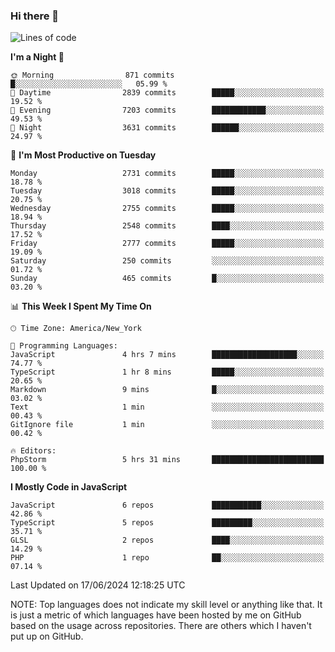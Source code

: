 ### Hi there 👋

<!--
**LynxJinxxy/LynxJinxxy** is a ✨ _special_ ✨ repository because its `README.md` (this file) appears on your GitHub profile.

Here are some ideas to get you started:

- 🔭 I’m currently working on ...
- 🌱 I’m currently learning ...
- 👯 I’m looking to collaborate on ...
- 🤔 I’m looking for help with ...
- 💬 Ask me about ...
- 📫 How to reach me: ...
- 😄 Pronouns: ...
- ⚡ Fun fact: ...
-->

<!--START_SECTION:waka-->
![Lines of code](https://img.shields.io/badge/From%20Hello%20World%20I%27ve%20Written-31.8%20million%20lines%20of%20code-blue)

**I'm a Night 🦉** 

```text
🌞 Morning                871 commits         █░░░░░░░░░░░░░░░░░░░░░░░░   05.99 % 
🌆 Daytime                2839 commits        █████░░░░░░░░░░░░░░░░░░░░   19.52 % 
🌃 Evening                7203 commits        ████████████░░░░░░░░░░░░░   49.53 % 
🌙 Night                  3631 commits        ██████░░░░░░░░░░░░░░░░░░░   24.97 % 
```
📅 **I'm Most Productive on Tuesday** 

```text
Monday                   2731 commits        █████░░░░░░░░░░░░░░░░░░░░   18.78 % 
Tuesday                  3018 commits        █████░░░░░░░░░░░░░░░░░░░░   20.75 % 
Wednesday                2755 commits        █████░░░░░░░░░░░░░░░░░░░░   18.94 % 
Thursday                 2548 commits        ████░░░░░░░░░░░░░░░░░░░░░   17.52 % 
Friday                   2777 commits        █████░░░░░░░░░░░░░░░░░░░░   19.09 % 
Saturday                 250 commits         ░░░░░░░░░░░░░░░░░░░░░░░░░   01.72 % 
Sunday                   465 commits         █░░░░░░░░░░░░░░░░░░░░░░░░   03.20 % 
```


📊 **This Week I Spent My Time On** 

```text
🕑︎ Time Zone: America/New_York

💬 Programming Languages: 
JavaScript               4 hrs 7 mins        ███████████████████░░░░░░   74.77 % 
TypeScript               1 hr 8 mins         █████░░░░░░░░░░░░░░░░░░░░   20.65 % 
Markdown                 9 mins              █░░░░░░░░░░░░░░░░░░░░░░░░   03.02 % 
Text                     1 min               ░░░░░░░░░░░░░░░░░░░░░░░░░   00.43 % 
GitIgnore file           1 min               ░░░░░░░░░░░░░░░░░░░░░░░░░   00.42 % 

🔥 Editors: 
PhpStorm                 5 hrs 31 mins       █████████████████████████   100.00 % 
```

**I Mostly Code in JavaScript** 

```text
JavaScript               6 repos             ███████████░░░░░░░░░░░░░░   42.86 % 
TypeScript               5 repos             █████████░░░░░░░░░░░░░░░░   35.71 % 
GLSL                     2 repos             ████░░░░░░░░░░░░░░░░░░░░░   14.29 % 
PHP                      1 repo              ██░░░░░░░░░░░░░░░░░░░░░░░   07.14 % 
```




 Last Updated on 17/06/2024 12:18:25 UTC
<!--END_SECTION:waka-->
NOTE: Top languages does not indicate my skill level or anything like that. It is just a metric of which languages have been hosted by me on GitHub based on the usage across repositories. There are others which I haven't put up on GitHub.
